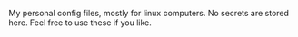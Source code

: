 My personal config files, mostly for linux computers. No secrets are stored here. Feel free to use these if you like.
